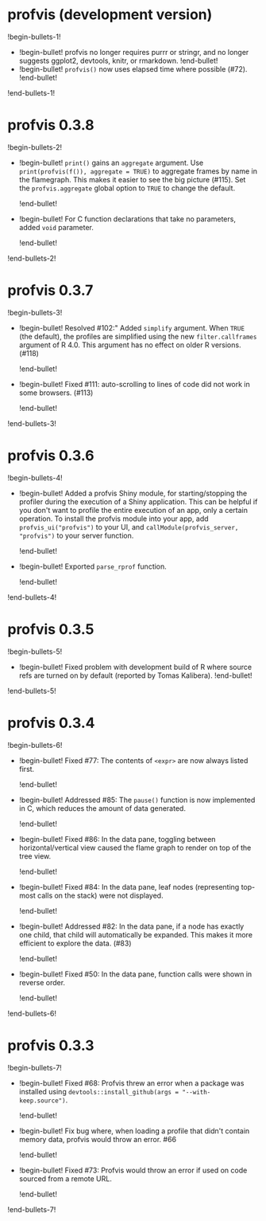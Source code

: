 # profvis (development version)

!begin-bullets-1!

-   !begin-bullet!
    profvis no longer requires purrr or stringr, and no longer suggests
    ggplot2, devtools, knitr, or rmarkdown.
    !end-bullet!
-   !begin-bullet!
    `profvis()` now uses elapsed time where possible (#72).
    !end-bullet!

!end-bullets-1!

# profvis 0.3.8

!begin-bullets-2!

-   !begin-bullet!
    `print()` gains an `aggregate` argument. Use
    `print(profvis(f()), aggregate = TRUE)` to aggregate frames by name
    in the flamegraph. This makes it easier to see the big picture
    (#115). Set the `profvis.aggregate` global option to `TRUE` to
    change the default.

    !end-bullet!
-   !begin-bullet!
    For C function declarations that take no parameters, added `void`
    parameter.

    !end-bullet!

!end-bullets-2!

# profvis 0.3.7

!begin-bullets-3!

-   !begin-bullet!
    Resolved #102:" Added `simplify` argument. When `TRUE` (the
    default), the profiles are simplified using the new
    `filter.callframes` argument of R 4.0. This argument has no effect
    on older R versions. (#118)

    !end-bullet!
-   !begin-bullet!
    Fixed #111: auto-scrolling to lines of code did not work in some
    browsers. (#113)

    !end-bullet!

!end-bullets-3!

# profvis 0.3.6

!begin-bullets-4!

-   !begin-bullet!
    Added a profvis Shiny module, for starting/stopping the profiler
    during the execution of a Shiny application. This can be helpful if
    you don't want to profile the entire execution of an app, only a
    certain operation. To install the profvis module into your app, add
    `profvis_ui("profvis")` to your UI, and
    `callModule(profvis_server, "profvis")` to your server function.

    !end-bullet!
-   !begin-bullet!
    Exported `parse_rprof` function.

    !end-bullet!

!end-bullets-4!

# profvis 0.3.5

!begin-bullets-5!

-   !begin-bullet!
    Fixed problem with development build of R where source refs are
    turned on by default (reported by Tomas Kalibera).
    !end-bullet!

!end-bullets-5!

# profvis 0.3.4

!begin-bullets-6!

-   !begin-bullet!
    Fixed #77: The contents of `<expr>` are now always listed first.

    !end-bullet!
-   !begin-bullet!
    Addressed #85: The `pause()` function is now implemented in C, which
    reduces the amount of data generated.

    !end-bullet!
-   !begin-bullet!
    Fixed #86: In the data pane, toggling between horizontal/vertical
    view caused the flame graph to render on top of the tree view.

    !end-bullet!
-   !begin-bullet!
    Fixed #84: In the data pane, leaf nodes (representing top-most calls
    on the stack) were not displayed.

    !end-bullet!
-   !begin-bullet!
    Addressed #82: In the data pane, if a node has exactly one child,
    that child will automatically be expanded. This makes it more
    efficient to explore the data. (#83)

    !end-bullet!
-   !begin-bullet!
    Fixed #50: In the data pane, function calls were shown in reverse
    order.

    !end-bullet!

!end-bullets-6!

# profvis 0.3.3

!begin-bullets-7!

-   !begin-bullet!
    Fixed #68: Profvis threw an error when a package was installed using
    `devtools::install_github(args = "--with-keep.source")`.

    !end-bullet!
-   !begin-bullet!
    Fix bug where, when loading a profile that didn't contain memory
    data, profvis would throw an error. #66

    !end-bullet!
-   !begin-bullet!
    Fixed #73: Profvis would throw an error if used on code sourced from
    a remote URL.

    !end-bullet!

!end-bullets-7!
